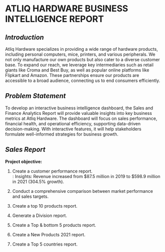 # **ATLIQ HARDWARE BUSINESS INTELLIGENCE REPORT**

## *Introduction*
Atliq Hardware specializes in providing a wide range of hardware products, including personal computers, mice, printers, and various peripherals. We not only manufacture our own products but also cater to a diverse 
customer base. To expand our reach, we leverage key intermediaries such as retail giants like Croma and Best Buy, as well as popular online platforms like Flipkart and Amazon. These partnerships ensure our products 
are accessible to a broad audience, connecting us to end consumers efficiently.

## *Problem Statement*

To develop an interactive business intelligence dashboard, the Sales and Finance Analytics Report will provide valuable insights into key business metrics at Atliq Hardware. The dashboard will focus on sales performance, financial health, and operational efficiency, supporting data-driven decision-making. With interactive features, it will help stakeholders formulate well-informed strategies for business growth.

## *Sales Report*
__Project objective:__

1. Create a customer performance report.
        <br>: Insights: Revenue increased from $87.5 million in 2019 to $598.9 million in 2021 (304.5% growth).
2. Conduct a comprehensive comparison between market performance and sales targets.

3. Create a top 10 products report.

4. Generate a Division report.

5. Create a Top & bottom 5 products report.

6. Create a New Products 2021 report.

7. Create a Top 5 countries report.
